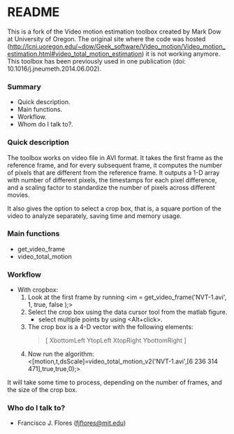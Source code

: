 # README #

This is a fork of the Video motion estimation toolbox created by Mark Dow at University of Oregon. The original site where the code was hosted (http://lcni.uoregon.edu/~dow/Geek_software/Video_motion/Video_motion_estimation.html#video_total_motion_estimation) it is not working anymore. This toolbox has been previously used in one publication (doi: 10.1016/j.jneumeth.2014.06.002).

### Summary ###

* Quick description.
* Main functions. 
* Workflow.
* Whom do I talk to?.

### Quick description ###

The toolbox works on video file in AVI format. It takes the first frame
as the reference frame, and for every subsequent frame, it computes the 
number of pixels that are different from the reference frame. It outputs
a 1-D array with number of different pixels, the timestamps for each
pixel difference, and a scaling factor to standardize the number of
pixels across different movies.

It also gives the option to select a crop box, that is, a square portion 
of the video to analyze separately, saving time and memory usage.

### Main functions ###

* get_video_frame
* video_total_motion

### Workflow ###

* With cropbox:
    1. Look at the first frame by running
            <im = get_video_frame('NVT-1.avi', 1, true, false );>
    2. Select the crop box using the data cursor tool from the matlab figure.
        * select multiple points by using <Alt+click>.
    3. The crop box is a 4-D vector with the following elements:
        > \[ XbottomLeft YtopLeft XtopRight YbottomRight \]
    4. Now run the algorithm:
            <[motion,t,dsScale]=video_total_motion_v2('NVT-1.avi',[6 236 314 471],true,true,0);>

It will take some time to process, depending on the number of frames, and the size of the crop box.

### Who do I talk to? ###

* Francisco J. Flores (fjflores@mit.edu)
